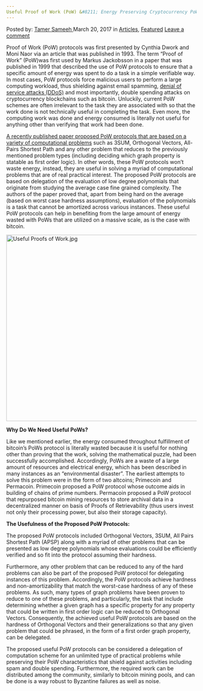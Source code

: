 ```yaml
---
Useful Proof of Work (PoW) &#8211; Energy Preserving Cryptocurrency PoW Protocols
---
```

<article class="post-listing post-18697 post type-post status-publish format-standard has-post-thumbnail hentry category-deepdot-news tag-cryptocurrency tag-energy tag-pow tag-preserving tag-proof tag-protocols tag-work">
<div class="post-inner">
<p class="post-meta">
<span>Posted by: <a href="https://www.deepdotweb.com/author/tamersameeh/" title="">Tamer Sameeh </a></span>
<span>March 20, 2017</span>
<span>in <a href="https://www.deepdotweb.com/category/articles/" rel="category tag">Articles</a>, <a href="https://www.deepdotweb.com/category/deepdot-news/" rel="category tag">Featured</a></span>
<span><a href="https://www.deepdotweb.com/2017/03/20/useful-proof-of-work-pow-energy-preserving/#respond">Leave a comment</a></span>
</p>
<div class="clear"></div>
<div class="entry">
<p>Proof of Work (PoW) protocols was first presented by Cynthia Dwork and Moni Naor via an article that was published in 1993. The term &#8220;Proof of Work&#8221; (PoW)was first used by Markus Jackobsson in a paper that was published in 1999 that described the use of PoW protocols to ensure that a specific amount of energy was spent to do a task in a simple verifiable way. In most cases, PoW protocols force malicious users to perform a large computing workload, thus shielding against email spamming, <a href="https://www.deepdotweb.com/2016/08/23/researchers-reveal-ddos-attacks-rewards/">denial of service attacks (DDoS)</a> and most importantly, double spending attacks on cryptocurrency blockchains such as bitcoin. Unluckily, current PoW schemes are often irrelevant to the task they are associated with so that the work done is not technically useful in completing the task. Even more, the computing work was done and energy consumed is literally not useful for anything other than verifying that work had been done.</p>
<p><a href="http://eprint.iacr.org/2017/203.pdf">A recently published paper proposed PoW protocols that are based on a variety of computational problems</a> such as 3SUM, Orthogonal Vectors, All-Pairs Shortest Path and any other problem that reduces to the previously mentioned problem types (including deciding which graph property is statable as first order logic). In other words, these PoW protocols won&#8217;t waste energy, instead, they are useful in solving a myriad of computational problems that are of real practical interest. The proposed PoW protocols are based on delegation of the evaluation of low degree polynomials that originate from studying the average case fine grained complexity. The authors of the paper proved that, apart from being hard on the average (based on worst case hardness assumptions), evaluation of the polynomials is a task that cannot be amortized across various instances. These useful PoW protocols can help in benefiting from the large amount of energy wasted with PoWs that are utilized on a massive scale, as is the case with bitcoin.</p>
<p><img class="wp-image-18703 aligncenter" src="https://www.deepdotweb.com/wp-content/uploads/2017/03/useful-proofs-of-work-jpg.jpeg" alt="Useful Proofs of Work.jpg" width="876" height="493" srcset="https://www.deepdotweb.com/wp-content/uploads/2017/03/useful-proofs-of-work-jpg.jpeg 1280w, https://www.deepdotweb.com/wp-content/uploads/2017/03/useful-proofs-of-work-jpg-300x169.jpeg 300w, https://www.deepdotweb.com/wp-content/uploads/2017/03/useful-proofs-of-work-jpg-1024x576.jpeg 1024w" sizes="(max-width: 876px) 100vw, 876px" /></p>
<p><strong>Why Do We Need Useful PoWs?</strong></p>
<p>Like we mentioned earlier, the energy consumed throughout fulfillment of bitcoin&#8217;s PoWs protocol is literally wasted because it is useful for nothing other than proving that the work, solving the mathematical puzzle, had been successfully accomplished. Accordingly, PoWs are a waste of a large amount of resources and electrical energy, which has been described in many instances as an &#8220;environmental disaster&#8221;. The earliest attempts to solve this problem were in the form of two altcoins; Primecoin and Permacoin. Primecoin proposed a PoW protocol whose outcome aids in building of chains of prime numbers. Permacoin proposed a PoW protocol that repurposed bitcoin mining resources to store archival data in a decentralized manner on basis of Proofs of Retrievability (thus users invest not only their processing power, but also their storage capacity).</p>
<p><strong>The Usefulness of the Proposed PoW Protocols:</strong></p>
<p>The proposed PoW protocols included Orthogonal Vectors, 3SUM, All Pairs Shortest Path (APSP) along with a myriad of other problems that can be presented as low degree polynomials whose evaluations could be efficiently verified and so fit into the protocol assuming their hardness.</p>
<p>Furthermore, any other problem that can be reduced to any of the hard problems can also be part of the proposed PoW protocol for delegating instances of this problem. Accordingly, the PoW protocols achieve hardness and non-amortizability that match the worst-case hardness of any of these problems. As such, many types of graph problems have been proven to reduce to one of these problems, and particularly, the task that include determining whether a given graph has a specific property for any property that could be written in first order logic can be reduced to Orthogonal Vectors. Consequently, the achieved useful PoW protocols are based on the hardness of Orthogonal Vectors and their generalizations so that any given problem that could be phrased, in the form of a first order graph property, can be delegated.</p>
<p>The proposed useful PoW protocols can be considered a delegation of computation scheme for an unlimited type of practical problems while preserving their PoW characteristics that shield against activities including spam and double spending. Furthermore, the required work can be distributed among the community, similarly to bitcoin mining pools, and can be done is a way robust to Byzantine failures as well as noise.</p>
</div>
<span style="display:none"><a href="https://www.deepdotweb.com/tag/cryptocurrency/" rel="tag">cryptocurrency</a> <a href="https://www.deepdotweb.com/tag/energy/" rel="tag">energy</a> <a href="https://www.deepdotweb.com/tag/pow/" rel="tag">pow</a> <a href="https://www.deepdotweb.com/tag/preserving/" rel="tag">preserving</a> <a href="https://www.deepdotweb.com/tag/proof/" rel="tag">proof</a> <a href="https://www.deepdotweb.com/tag/protocols/" rel="tag">protocols</a> <a href="https://www.deepdotweb.com/tag/work/" rel="tag">work</a></span> <span style="display:none" class="updated">2017-03-20</span>
<div style="display:none" class="vcard author" itemprop="author" itemscope itemtype="http://schema.org/Person"><strong class="fn" itemprop="name"><a href="https://www.deepdotweb.com/author/tamersameeh/" title="Posts by Tamer Sameeh" rel="author">Tamer Sameeh</a></strong></div>
</div>
</article>

